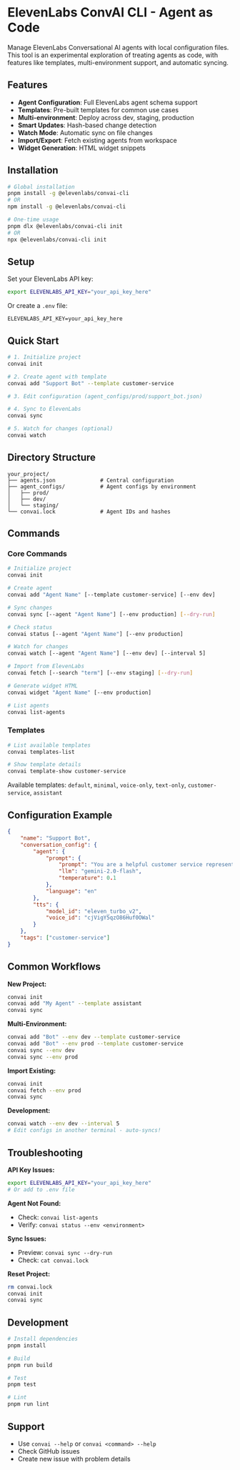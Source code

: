 # ElevenLabs ConvAI CLI - Agent as Code

Manage ElevenLabs Conversational AI agents with local configuration files. This tool is an experimental exploration of treating agents as code, with features like templates, multi-environment support, and automatic syncing.

## Features

- **Agent Configuration**: Full ElevenLabs agent schema support
- **Templates**: Pre-built templates for common use cases  
- **Multi-environment**: Deploy across dev, staging, production
- **Smart Updates**: Hash-based change detection
- **Watch Mode**: Automatic sync on file changes
- **Import/Export**: Fetch existing agents from workspace
- **Widget Generation**: HTML widget snippets

## Installation

```bash
# Global installation
pnpm install -g @elevenlabs/convai-cli
# OR
npm install -g @elevenlabs/convai-cli

# One-time usage
pnpm dlx @elevenlabs/convai-cli init
# OR  
npx @elevenlabs/convai-cli init
```

## Setup

Set your ElevenLabs API key:
```bash
export ELEVENLABS_API_KEY="your_api_key_here"
```

Or create a `.env` file:
```env
ELEVENLABS_API_KEY=your_api_key_here
```

## Quick Start

```bash
# 1. Initialize project
convai init

# 2. Create agent with template
convai add "Support Bot" --template customer-service

# 3. Edit configuration (agent_configs/prod/support_bot.json)

# 4. Sync to ElevenLabs
convai sync

# 5. Watch for changes (optional)
convai watch
```

## Directory Structure

```
your_project/
├── agents.json              # Central configuration
├── agent_configs/           # Agent configs by environment
│   ├── prod/
│   ├── dev/
│   └── staging/
└── convai.lock              # Agent IDs and hashes
```

## Commands

### Core Commands
```bash
# Initialize project
convai init

# Create agent
convai add "Agent Name" [--template customer-service] [--env dev]

# Sync changes
convai sync [--agent "Agent Name"] [--env production] [--dry-run]

# Check status
convai status [--agent "Agent Name"] [--env production]

# Watch for changes
convai watch [--agent "Agent Name"] [--env dev] [--interval 5]

# Import from ElevenLabs
convai fetch [--search "term"] [--env staging] [--dry-run]

# Generate widget HTML
convai widget "Agent Name" [--env production]

# List agents
convai list-agents
```

### Templates
```bash
# List available templates
convai templates-list

# Show template details
convai template-show customer-service
```

Available templates: `default`, `minimal`, `voice-only`, `text-only`, `customer-service`, `assistant`

## Configuration Example

```json
{
    "name": "Support Bot",
    "conversation_config": {
        "agent": {
            "prompt": {
                "prompt": "You are a helpful customer service representative.",
                "llm": "gemini-2.0-flash",
                "temperature": 0.1
            },
            "language": "en"
        },
        "tts": {
            "model_id": "eleven_turbo_v2",
            "voice_id": "cjVigY5qzO86Huf0OWal"
        }
    },
    "tags": ["customer-service"]
}
```

## Common Workflows

**New Project:**
```bash
convai init
convai add "My Agent" --template assistant
convai sync
```

**Multi-Environment:**
```bash
convai add "Bot" --env dev --template customer-service
convai add "Bot" --env prod --template customer-service
convai sync --env dev
convai sync --env prod
```

**Import Existing:**
```bash
convai init
convai fetch --env prod
convai sync
```

**Development:**
```bash
convai watch --env dev --interval 5
# Edit configs in another terminal - auto-syncs!
```

## Troubleshooting

**API Key Issues:**
```bash
export ELEVENLABS_API_KEY="your_api_key_here"
# Or add to .env file
```

**Agent Not Found:**
- Check: `convai list-agents`
- Verify: `convai status --env <environment>`

**Sync Issues:**
- Preview: `convai sync --dry-run`
- Check: `cat convai.lock`

**Reset Project:**
```bash
rm convai.lock
convai init
convai sync
```

## Development

```bash
# Install dependencies
pnpm install

# Build
pnpm run build

# Test
pnpm test

# Lint
pnpm run lint
```

## Support

- Use `convai --help` or `convai <command> --help`
- Check GitHub issues
- Create new issue with problem details